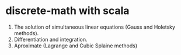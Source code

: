 # discrete-math with scala
1. The solution of simultaneous linear equations (Gauss and Holetsky methods).
2. Differentiation and integration.
3. Aproximate (Lagrange and Cubic Splaine methods)

